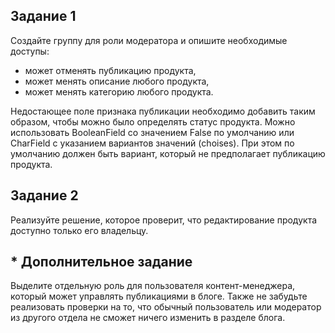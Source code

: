 ## Задание 1
Создайте группу для роли модератора и опишите необходимые доступы:

-  может отменять публикацию продукта,
-  может менять описание любого продукта,
-  может менять категорию любого продукта.

Недостающее поле признака публикации необходимо добавить таким образом, чтобы можно было определять статус продукта. 
Можно использовать BooleanField со значением False по умолчанию или CharField с указанием вариантов значений (choises).
При этом по умолчанию должен быть вариант, который не предполагает публикацию продукта.

## Задание 2
Реализуйте решение, которое проверит, что редактирование продукта доступно только его владельцу.

## * Дополнительное задание
Выделите отдельную роль для пользователя контент-менеджера, который может управлять публикациями в блоге.
Также не забудьте реализовать проверки на то, что обычный пользователь или модератор из другого отдела не сможет ничего изменить в разделе блога.